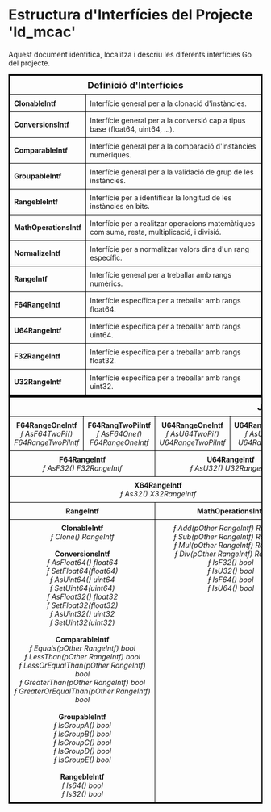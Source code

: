 # Estructura d'Interfícies del Projecte 'ld_mcac'
Aquest document identifica, localitza i descriu les diferents interfícies Go del projecte.

<style>
    table {
        border-collapse: collapse; /* Fusiona les vores */
        border: 2px solid black;   /* Vora per a tota la taula */
        width: 100%;               /* Amplada completa */
        max-width: 1000px;          /* Amplada màxima */
        margin: auto;              /* Centra la taula */
        text-align: center;        /* Alinea text al centre */
        page-break-after: auto;    /* Permet salts de pàgina */
    }
    th, td {
        border: 1px solid black;   /* Defineix les vores correctes */
        padding: 8px;              /* Espai dins de cada cel·la */
    }
    th {
        font-size: 18px;           /* Tamany de la font per a capçaleres */
    }
    td {
        font-size: 14px;           /* Tamany de la font per a cel·les */
    }
    .page-break {
        page-break-after: always;  /* Força un salt de pàgina */
    }
</style>

<table>
    <tr>
        <th colspan="2">Definició d'Interfícies</th>
    </tr>
    <tr>
        <td style="text-align:left"><b>ClonableIntf</b></td>
        <td style="text-align:left">Interfície general per a la clonació d'instàncies.</td>
    </tr>
    <tr>
        <td style="text-align:left"><b>ConversionsIntf</b></td>
        <td style="text-align:left">Interfície general per a la conversió cap a tipus base (float64, uint64, ...).</td>
    </tr>
    <tr>
        <td style="text-align:left"><b>ComparableIntf</b></td>
        <td style="text-align:left">Interfície general per a la comparació d'instàncies numèriques.</td>
    </tr>
    <tr>
        <td style="text-align:left"><b>GroupableIntf</b></td>
        <td style="text-align:left">Interfície general per a la validació de grup de les instàncies.</td>
    </tr>
    <tr>
        <td style="text-align:left"><b>RangebleIntf</b></td>
        <td style="text-align:left">Interfície per a identificar la longitud de les instàncies en bits.</td>
    </tr>
    <tr>
        <td style="text-align:left"><b>MathOperationsIntf</b></td>
        <td style="text-align:left">Interfície per a realitzar operacions matemàtiques com suma, resta, multiplicació, i divisió.</td>
    </tr>
    <tr>
        <td style="text-align:left"><b>NormalizeIntf</b></td>
        <td style="text-align:left">Interfície per a normalitzar valors dins d'un rang específic.</td>
    </tr>
    <tr>
        <td style="text-align:left"><b>RangeIntf</b></td>
        <td style="text-align:left">Interfície general per a treballar amb rangs numèrics.</td>
    </tr>
    <tr>
        <td style="text-align:left"><b>F64RangeIntf</b></td>
        <td style="text-align:left">Interfície específica per a treballar amb rangs float64.</td>
    </tr>
    <tr>
        <td style="text-align:left"><b>U64RangeIntf</b></td>
        <td style="text-align:left">Interfície específica per a treballar amb rangs uint64.</td>
    </tr>
    <tr>
        <td style="text-align:left"><b>F32RangeIntf</b></td>
        <td style="text-align:left">Interfície específica per a treballar amb rangs float32.</td>
    </tr>
    <tr>
        <td style="text-align:left"><b>U32RangeIntf</b></td>
        <td style="text-align:left">Interfície específica per a treballar amb rangs uint32.</td>
    </tr>
</table>

<table>
    <tr>
        <th colspan="8">Jerarquia d'Interfícies</th>
    </tr>
    <tr>
        <td>
            <b>F64RangeOneIntf</b><br>
            <i>ƒ AsF64TwoPi() F64RangeTwoPiIntf</i><br>
        </td>
        <td>
            <b>F64RangTwoPiIntf</b><br>
            <i>ƒ AsF64One() F64RangeOneIntf</i><br>
        </td>
        <td>
            <b>U64RangeOneIntf</b><br>
            <i>ƒ AsU64TwoPi() U64RangeTwoPiIntf</i><br>
        </td>
        <td>
            <b>U64RangeTwoPiIntf</b><br>
            <i>ƒ AsU64One() U64RangeOneIntf</i><br>
        </td>        
        <td>
            <b>F32RangeOneIntf</b><br>
            <i>ƒ AsF32TwoPi() F32RangeTwoPiIntf</i><br>
        </td>
        <td>
            <b>F32RangTwoPiIntf</b><br>
            <i>ƒ AsF32One() F32RangeOneIntf</i><br>
        </td>
        <td>   
            <b>U32RangeOneIntf</b><br>
            <i>ƒ AsU32TwoPi() U32RangeTwoPiIntf</i><br>
        </td>
        <td>
            <b>U32RangeTwoPiIntf</b><br>
            <i>ƒ AsU32One() U32RangeOneIntf</i><br>
        </td>
    </tr>
    <tr>
        <td colspan="2">
            <b>F64RangeIntf</b><br>
            <i>ƒ AsF32() F32RangeIntf</i><br>
        </td>
        <td colspan="2">
            <b>U64RangeIntf</b><br>
            <i>ƒ AsU32() U32RangeIntf</i><br>
        </td>
        <td colspan="2">
            <b>F32RangeIntf</b><br>
            <i>ƒ AsF64() F64RangeIntf</i><br>
        </td>
        <td colspan="2">
            <b>U32RangeIntf</b><br>
            <i>ƒ AsU64() U64RangeIntf</i><br>
        </td>
    </tr>
    <tr>
        <td colspan="4">
            <b>X64RangeIntf</b><br>
            <i>ƒ As32() X32RangeIntf</i><br>
        </td>
        <td colspan="4">
            <b>X32RangeIntf</b><br>
            <i>ƒ As64() X64RangeIntf</i><br>
        </td>
    </tr>
    <tr>
        <td colspan="2">
            <b>RangeIntf</b><br>
        </td>
        <td colspan="2">
            <b>MathOperationsIntf</b><br>
        </td>
        <td colspan="2">
            <b>RangeIntf</b><br>
        </td>
        <td colspan="2">
            <b>MathOperationsIntf</b><br>
        </td>
    </tr>
    <tr>
        <td colspan="2" text-align="right">
        <b>ClonableIntf</b><br><i>
            ƒ Clone() RangeIntf</i><br><br>
        <b>ConversionsIntf</b><br><i>
            ƒ AsFloat64() float64<br>
            ƒ SetFloat64(float64)<br>
            ƒ AsUint64() uint64<br>
            ƒ SetUint64(uint64)<br>
            ƒ AsFloat32() float32<br>
            ƒ SetFloat32(float32)<br>
            ƒ AsUint32() uint32<br>
            ƒ SetUint32(uint32)</i><br><br>
        <b>ComparableIntf</b><br><i>
            ƒ Equals(pOther RangeIntf) bool<br>
            ƒ LessThan(pOther RangeIntf) bool<br> 
            ƒ LessOrEqualThan(pOther RangeIntf) bool<br>
            ƒ GreaterThan(pOther RangeIntf) bool<br>
            ƒ GreaterOrEqualThan(pOther RangeIntf) bool<br><br></i>
        <b>GroupableIntf</b><br><i>
            ƒ IsGroupA() bool<br>
            ƒ IsGroupB() bool<br>
            ƒ IsGroupC() bool<br>
            ƒ IsGroupD() bool<br>
            ƒ IsGroupE() bool<br><br></i>
        <b>RangebleIntf</b><br><i>
            ƒ Is64() bool<br>
            ƒ Is32() bool<br></i>
        </td>
        <td colspan="2" style="vertical-align:top"><i>
            ƒ Add(pOther RangeIntf) RangeIntf<br>
            ƒ Sub(pOther RangeIntf) RangeIntf<br>
            ƒ Mul(pOther RangeIntf) RangeIntf<br>
            ƒ Div(pOther RangeIntf) RangeIntf<br>
            ƒ IsF32() bool<br>
            ƒ IsU32() bool<br>
            ƒ IsF64() bool<br>
            ƒ IsU64() bool<br></i>
        </td>
        <td colspan="2" text-align="left">
            <b>ClonableIntf</b><br><i>
                ƒ Clone() RangeIntf</i><br><br>
            <b>ConversionsIntf</b><br><i>
                ƒ AsFloat64() float64<br>
                ƒ SetFloat64(float64)<br>
                ƒ AsUint64() uint64<br>
                ƒ SetUint64(uint64)<br>
                ƒ AsFloat32() float32<br>
                ƒ SetFloat32(float32)<br>
                ƒ AsUint32() uint32<br>
                ƒ SetUint32(uint32)</i><br><br>
            <b>ComparableIntf</b><br><i>
                ƒ Equals(pOther RangeIntf) bool<br>
                ƒ LessThan(pOther RangeIntf) bool<br> 
                ƒ LessOrEqualThan(pOther RangeIntf) bool<br>
                ƒ GreaterThan(pOther RangeIntf) bool<br>
                ƒ GreaterOrEqualThan(pOther RangeIntf) bool<br><br></i>
            <b>GroupableIntf</b><br><i>
                ƒ IsGroupA() bool<br>
                ƒ IsGroupB() bool<br>
                ƒ IsGroupC() bool<br>
                ƒ IsGroupD() bool<br>
                ƒ IsGroupE() bool<br><br></i>
            <b>RangebleIntf</b><br><i>
                ƒ Is64() bool<br>
                ƒ Is32() bool<br></i>
            </td>
            <td colspan="2" style="vertical-align:top"><i>
                ƒ Add(pOther RangeIntf) RangeIntf<br>
                ƒ Sub(pOther RangeIntf) RangeIntf<br>
                ƒ Mul(pOther RangeIntf) RangeIntf<br>
                ƒ Div(pOther RangeIntf) RangeIntf<br>
                ƒ IsF32() bool<br>
                ƒ IsU32() bool<br>
                ƒ IsF64() bool<br>
                ƒ IsU64() bool<br></i>
            </td>   
    </tr>
</table>